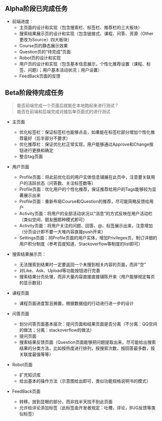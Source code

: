## Alpha阶段已完成任务 ##
+ 前端进度：
  - 主页面的设计和实现（包含搜索栏、标签栏、推荐栏的三大板块）
  - 搜索结果展示页的设计和实现（包含链接式、课程、问答、资源（Other更改为Source）四大板块）
  - Course页的静态展示效果
  - Question页的“待完成”页面
  - Robot页的设计和实现
  - 用户页的设计和实现（包含基本信息展示，个性化推荐设置（课程、标签、问题）；用户基本活动状况；用户设置）
  - FeedBack页面的反馈

## Beta阶段待完成任务 ##
> 能否前端完成一个页面后就能在本地跑起来进行测试？  
> 能否在前端和后端完成对接后单页面式的进行测试

+ 主页面
  - 优化标签栏：保证标签栏也能够点击，如果能在标签栏部分增加个性化推荐最好（后半部分不要求）
  - 优化推荐栏：保证优化栏正常实现，用户能够通过Approve和Change按钮进行更换和确定
  - 整合tag页面

+ 用户页面
  - Profile页面：将此前优化后的用户实体信息铺展在此页中，注意要关联用户的活跃状态（问答数、关注标签数等）
  - Profile页面：优化用户的个性化推荐，保证推荐给用户的Tags能够较为显著展示出来
  - Profile页面：重新布局Course和Question的推荐，尽可能简略反馈给用户
  - Activity页面：将用户的全部活动状况以“消息”的方式反映在用户活动栏（类似空间、朋友圈那种模式即可）
  - Activity页面：将用户关注的问题、回答、@、标签展示出来，注意增加（分页设计即不要一大堆内容直接push开来）
  - Settings页面：同Profile页面的用户实体，增加Privileges页，制订详细的用户积分制度（参考百度知道、Stackoverflow等制度的list即可）

+ 搜索结果展示页：
  - 无法搜索到结果时一定要返回一个未搜到相关内容的页面，而非“空”
  - 对Like、Ask、Upload等功能按钮进行完善
  - 搜索结果分页处理，而非大量内容直接直接铺陈开来（用户能够规定每页的显示数目）

+ 课程页面
  - 课程页面进度暂且搁置，根据数据组的行动进行进一步的设计

+ 问答页面
  - 划分问答页面基本层次：提问页面和结果页面是否分离（不分离：QQ空间的做法；分离：stackoverflow的做法）
  - 提问页面
  - 搜索结果反馈页面（Question页面能够把问题提取出来，尽可能给出搜索结果的分类方法，比如按热度进行排列，按搜索次数，按回答最多数，按关联度最强等等）

+ Robot页面
  - 扩充知识库
  - 给出基本的操作方法（示意图给出即可，类似功能规格说明书的模式）

+ FeedBack页面
  - 转移，放到显眼的部分，而非找半天找不到此页面
  - 允许给评论添加标签（此标签由开发者规定：吐槽，评论，BUG反馈等类似标签）